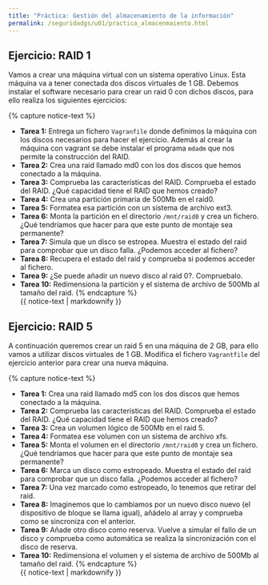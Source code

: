```yaml
---
title: "Práctica: Gestión del almacenamiento de la información" 
permalink: /seguridadgs/u01/practica_almacenmaiento.html
---
```


## Ejercicio: RAID 1

Vamos a crear una máquina virtual con un sistema operativo Linux. Esta máquina va a tener conectada dos discos virtuales de 1 GB. Debemos instalar el software necesario para crear un raid 0 con dichos discos, para ello realiza los siguientes ejercicios:

{% capture notice-text %}
* **Tarea 1:** Entrega un fichero `Vagranfile` donde definimos la máquina con los discos necesarios para hacer el ejercicio. Además al crear la máquina con vagrant se debe instalar el programa `mdadm` que nos permite la construcción del RAID. 
* **Tarea 2:** Crea una raid llamado md0 con los dos discos que hemos conectado a la máquina.
* **Tarea 3:** Comprueba las características del RAID. Comprueba el estado del RAID. ¿Qué capacidad tiene el RAID que hemos creado?
* **Tarea 4:** Crea una partición primaria de 500Mb en el raid0.
* **Tarea 5:** Formatea esa partición con un sistema de archivo ext3.
* **Tarea 6:** Monta la partición en el directorio `/mnt/raid0` y crea un fichero. ¿Qué tendríamos que hacer para que este punto de montaje sea permanente?
* **Tarea 7:** Simula que un disco se estropea. Muestra el estado del raid para comprobar que un disco falla. ¿Podemos acceder al fichero?
* **Tarea 8:** Recupera el estado del raid y comprueba si podemos acceder al fichero.
* **Tarea 9:** ¿Se puede añadir un nuevo disco al raid 0?. Compruebalo.
* **Tarea 10:** Redimensiona la partición y el sistema de archivo de 500Mb al tamaño del raid.
{% endcapture %}<div class="notice--info">{{ notice-text | markdownify }}</div>

## Ejercicio: RAID 5

A continuación queremos crear un raid 5 en una máquina de 2 GB, para ello vamos a utilizar discos virtuales de 1 GB. Modifica el fichero `Vagrantfile` del ejercicio anterior para crear una nueva máquina.

{% capture notice-text %}
* **Tarea 1:** Crea una raid llamado md5 con los dos discos que hemos conectado a la máquina.
* **Tarea 2:** Comprueba las características del RAID. Comprueba el estado del RAID. ¿Qué capacidad tiene el RAID que hemos creado?
* **Tarea 3:** Crea un volumen lógico de 500Mb en el raid 5.
* **Tarea 4:** Formatea ese volumen con un sistema de archivo xfs.
* **Tarea 5:** Monta el volumen en el directorio `/mnt/raid0` y crea un fichero. ¿Qué tendríamos que hacer para que este punto de montaje sea permanente?
* **Tarea 6:** Marca un disco como estropeado. Muestra el estado del raid para comprobar que un disco falla. ¿Podemos acceder al fichero?
* **Tarea 7:** Una vez marcado como estropeado, lo tenemos que retirar del raid.
* **Tarea 8:** Imaginemos que lo cambiamos por un nuevo disco nuevo (el dispositivo de bloque se llama igual), añádelo al array y comprueba como se sincroniza con el anterior.
* **Tarea 9:** Añade otro disco como reserva. Vuelve a simular el fallo de un disco y comprueba como automática se realiza la sincronización con el disco de reserva.
* **Tarea 10:** Redimensiona el volumen y el sistema de archivo de 500Mb al tamaño del raid.
{% endcapture %}<div class="notice--info">{{ notice-text | markdownify }}</div>


